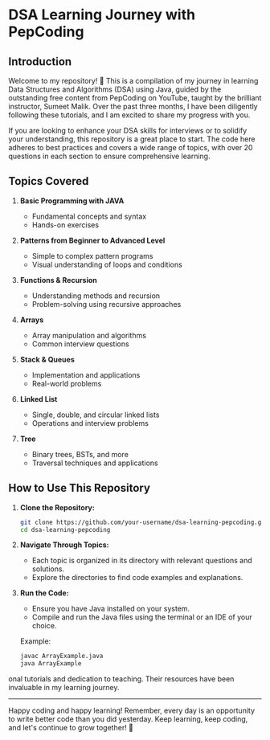 # DSA Learning Journey with PepCoding

## Introduction

Welcome to my repository! 🚀 This is a compilation of my journey in learning Data Structures and Algorithms (DSA) using Java, guided by the outstanding free content from PepCoding on YouTube, taught by the brilliant instructor, Sumeet Malik. Over the past three months, I have been diligently following these tutorials, and I am excited to share my progress with you.

If you are looking to enhance your DSA skills for interviews or to solidify your understanding, this repository is a great place to start. The code here adheres to best practices and covers a wide range of topics, with over 20 questions in each section to ensure comprehensive learning.

## Topics Covered

1. **Basic Programming with JAVA**
   - Fundamental concepts and syntax
   - Hands-on exercises

2. **Patterns from Beginner to Advanced Level**
   - Simple to complex pattern programs
   - Visual understanding of loops and conditions

3. **Functions & Recursion**
   - Understanding methods and recursion
   - Problem-solving using recursive approaches

4. **Arrays**
   - Array manipulation and algorithms
   - Common interview questions

5. **Stack & Queues**
   - Implementation and applications
   - Real-world problems

6. **Linked List**
   - Single, double, and circular linked lists
   - Operations and interview problems

7. **Tree**
   - Binary trees, BSTs, and more
   - Traversal techniques and applications

## How to Use This Repository

1. **Clone the Repository:**
   ```bash
   git clone https://github.com/your-username/dsa-learning-pepcoding.git
   cd dsa-learning-pepcoding
   ```

2. **Navigate Through Topics:**
   - Each topic is organized in its directory with relevant questions and solutions.
   - Explore the directories to find code examples and explanations.

3. **Run the Code:**
   - Ensure you have Java installed on your system.
   - Compile and run the Java files using the terminal or an IDE of your choice.

   Example:
   ```bash
   javac ArrayExample.java
   java ArrayExample
   ```

onal tutorials and dedication to teaching. Their resources have been invaluable in my learning journey.

---

Happy coding and happy learning! Remember, every day is an opportunity to write better code than you did yesterday. Keep learning, keep coding, and let's continue to grow together! 💪
